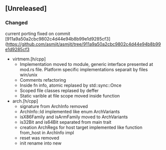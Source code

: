## [Unreleased] 
### Changed 
current porting fixed on commit [911a9a50a2cbc9802c4d44e94b8b99e1d9285cf3](https://github.com/asmjit/asmjit/tree/911a9a50a2cbc9802c4d44e94b8b99e1d9285cf3
- virtmem.[h/cpp]
    - Implementation moved to module, generic interface presented at mod.rs file. Platform specific implementations separait by files win/unix 
    - Comments refactoring
    - Inside fn info, atomic replased by std::sync::Once 
    - Scoped file classes replased by deffer
    - Static varible at file scope moved inside function 
- arch.[h/cpp]
    - signature from ArchInfo removed
    - ArchInfo::Id implemented like enum ArchVariants
    - isX86Family and isArmFamily moved to ArchVariants
    - is32Bit and is64Bit separated from main trait 
    - creation ArchRegs for host target implemented like function from_host in ArchInfo impl
    - reset was removed
    - init rename into new 